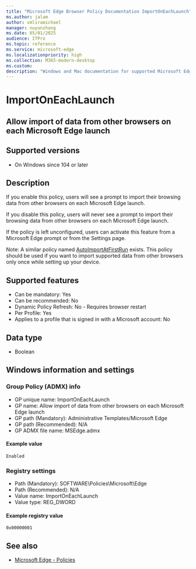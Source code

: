 ```yaml
---
title: "Microsoft Edge Browser Policy Documentation ImportOnEachLaunch"
ms.author: jalam
author: vmliramichael
manager: nuyunzhang
ms.date: 05/01/2025
audience: ITPro
ms.topic: reference
ms.service: microsoft-edge
ms.localizationpriority: high
ms.collection: M365-modern-desktop
ms.custom:
description: "Windows and Mac documentation for supported Microsoft Edge Browser policy: Allow import of data from other browsers on each Microsoft Edge launch"
---
```


<!--THIS FILE IS AUTOMATICALLY GENERATED. MANUAL CHANGES WILL BE OVERWRITTEN.-->
<!--Please contact the Microsoft Edge Manageability team with any questions.-->

# ImportOnEachLaunch

## Allow import of data from other browsers on each Microsoft Edge launch


## Supported versions

- On Windows since 104 or later

## Description

If you enable this policy, users will see a prompt to import their browsing data from other browsers on each Microsoft Edge launch.

If you disable this policy, users will never see a prompt to import their browsing data from other browsers on each Microsoft Edge launch.

If the policy is left unconfigured, users can activate this feature from a Microsoft Edge prompt or from the Settings page.

Note: A similar policy named [AutoImportAtFirstRun](AutoImportAtFirstRun.md) exists. This policy should be used if you want to import supported data from other browsers only once while setting up your device.

## Supported features

- Can be mandatory: Yes
- Can be recommended: No
- Dynamic Policy Refresh: No - Requires browser restart
- Per Profile: Yes
- Applies to a profile that is signed in with a Microsoft account: No

## Data type

- Boolean

## Windows information and settings

### Group Policy (ADMX) info

- GP unique name: ImportOnEachLaunch
- GP name: Allow import of data from other browsers on each Microsoft Edge launch
- GP path (Mandatory): Administrative Templates/Microsoft Edge
- GP path (Recommended): N/A
- GP ADMX file name: MSEdge.admx

#### Example value

```
Enabled
```

### Registry settings

- Path (Mandatory): SOFTWARE\Policies\Microsoft\Edge
- Path (Recommended): N/A
- Value name: ImportOnEachLaunch
- Value type: REG_DWORD

#### Example registry value

```
0x00000001
```


## See also
- [Microsoft Edge - Policies](../microsoft-edge-policies.md)
